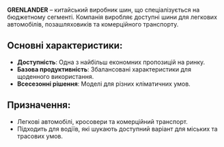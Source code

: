 **GRENLANDER** – китайський виробник шин, що спеціалізується на бюджетному сегменті. Компанія виробляє доступні шини для легкових автомобілів, позашляховиків та комерційного транспорту.

## Основні характеристики:

- **Доступність**: Одна з найбільш економних пропозицій на ринку.
- **Базова продуктивність**: Збалансовані характеристики для щоденного використання.
- **Всесезонні рішення**: Моделі для різних кліматичних умов.

## Призначення:

- Легкові автомобілі, кросовери та комерційний транспорт.
- Підходить для водіїв, які шукають доступний варіант для міських та трасових умов.
